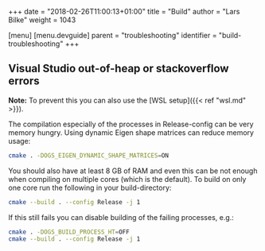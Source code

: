 +++
date = "2018-02-26T11:00:13+01:00"
title = "Build"
author = "Lars Bilke"
weight = 1043

[menu]
  [menu.devguide]
    parent = "troubleshooting"
    identifier = "build-troubleshooting"
+++

## Visual Studio out-of-heap or stackoverflow errors

<div class='note'>

**Note:** To prevent this you can also use the [WSL setup]({{< ref "wsl.md" >}}).

</div>

The compilation especially of the processes in Release-config can be very memory hungry. Using dynamic Eigen shape matrices can reduce memory usage:

```bash
cmake . -DOGS_EIGEN_DYNAMIC_SHAPE_MATRICES=ON
```

You should also have at least 8 GB of RAM and even this can be not enough when compiling on multiple cores (which is the default). To build on only one core run the following in your build-directory:

```bash
cmake --build . --config Release -j 1
```

If this still fails you can disable building of the failing processes, e.g.:

```bash
cmake . -DOGS_BUILD_PROCESS_HT=OFF
cmake --build . --config Release -j 1
```
